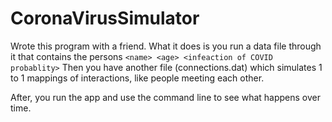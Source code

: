 # CoronaVirusSimulator

Wrote this program with a friend. 
What it does is you run a data file through it that contains the persons `<name> <age> <infeaction of COVID probablity>`
Then you have another file (connections.dat) which simulates 1 to 1 mappings of interactions, like people meeting each other.

After, you run the app and use the command line to see what happens over time.


